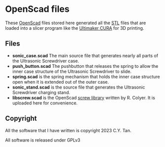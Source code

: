 # OpenScad files

These [OpenScad](https://openscad.org/) files stored here generated
all the
[STL](https://github.com/cytan299/Ultrasonic_Screwdriver/tree/main/STL)
files that are loaded into a slicer program like the [Ultimaker
CURA](https://ultimaker.com/software/ultimaker-cura/) for 3D printing.

## Files
* **sonic_case.scad** The main source file that generates nearly all parts of the Ultrasonic Screwdriver case.
* **push_button.scad** The pushbutton that releases the spring to allow the inner case structure of the Ultrasonic Screwdriver to slide.
* **spring.scad** is the spring mechanism that holds the inner case
  structure open when it is extended out of the outer case.
* **sonic_stand.scad** is the source file that generates the
  Ultrasonic Screwdriver charging stand.
* **libscrew.scad** is the OpenScad [screw library](https://www.thingiverse.com/thing:1686322) written by R. Colyer. It is uploaded here for convenience.

## Copyright

All the software that I have written is copyright 2023 C.Y. Tan.

All software is released under GPLv3





 
